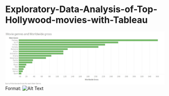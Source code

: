 # Exploratory-Data-Analysis-of-Top-Hollywood-movies-with-Tableau
![GitHub Logo](/images/a2_1.jpg)
Format: ![Alt Text](url)
